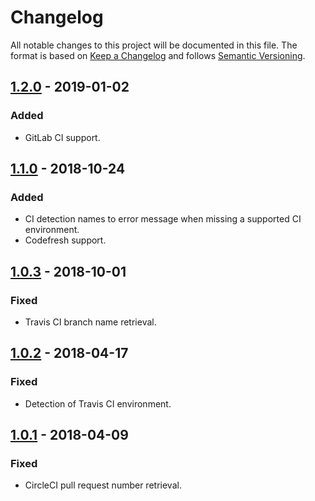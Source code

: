 # Changelog
All notable changes to this project will be documented in this file.
The format is based on [Keep a Changelog](http://keepachangelog.com/en/1.0.0/) and follows [Semantic Versioning](http://semver.org/spec/v2.0.0.html).

## [1.2.0] - 2019-01-02
### Added
- GitLab CI support.

## [1.1.0] - 2018-10-24
### Added
- CI detection names to error message when missing a supported CI environment.
- Codefresh support.

## [1.0.3] - 2018-10-01
### Fixed
- Travis CI branch name retrieval.

## [1.0.2] - 2018-04-17
### Fixed
- Detection of Travis CI environment.

## [1.0.1] - 2018-04-09
### Fixed
- CircleCI pull request number retrieval.

[1.2.0]: https://github.com/Siilwyn/get-ci-env/compare/v1.1.0...v1.2.0
[1.1.0]: https://github.com/Siilwyn/get-ci-env/compare/v1.0.3...v1.1.0
[1.0.3]: https://github.com/Siilwyn/get-ci-env/compare/v1.0.2...v1.0.3
[1.0.2]: https://github.com/Siilwyn/get-ci-env/compare/v1.0.1...v1.0.2
[1.0.1]: https://github.com/Siilwyn/get-ci-env/compare/v1.0.0...v1.0.1
